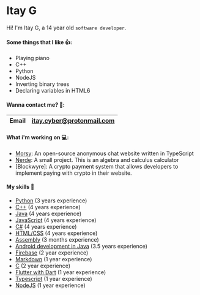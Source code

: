 # Itay G

Hi! I'm Itay G, a 14 year old ```software developer```.

#### Some things that I like 👍:
 - Playing piano
- C++
- Python
- NodeJS
- Inverting binary trees
- Declaring variables in HTML6

#### Wanna contact me? 📱:

|Email| <itay.cyber@protonmail.com> | 
--- | --- 

#### What i'm working on 💻:

- [Morsy](https://www.github.com/MorsyApp/Morsy): An open-source anonymous chat website written in TypeScript
- [Nerde](https://www.github.com/itay-cyber/Nerde): A small project. This is an algebra and calculus calculator
- [Blockwyre]: A crypto payment system that allows developers to implement paying with crypto in their website.

#### My skills 💪

- [Python](https://www.python.org) (3 years experience)
- [C++](https://www.cplusplus.com/) (4 years experience)
- [Java](https://www.java.com/en/) (4 years experience)
- [JavaScript](https://www.javascript.com/) (4 years experience)
- [C#](https://docs.microsoft.com/en-us/dotnet/csharp/) (4 years experience)
- [HTML/CSS](https://developer.mozilla.org/en-US/docs/Web/HTML) (4 years experience)
- [Assembly](https://en.wikipedia.org/wiki/Assembly_language) (3 months experience)
- [Android development in Java](https://developer.android.com/studio) (3.5 years experience)
- [Firebase](https://firebase.google.com/) (2 year experience)
- [Markdown](https://www.markdownguide.com) (1 year experience)
- [C](https://en.wikipedia.org/wiki/C_(programming_language)) (2 year experience)
- [Flutter with Dart](https://www.flutter.dev) (1 year experience)
- [Typescript](https://www.typescriptlang.org/) (1 year experience)
- [NodeJS](https://nodejs.org/en/) (1 year experience)
